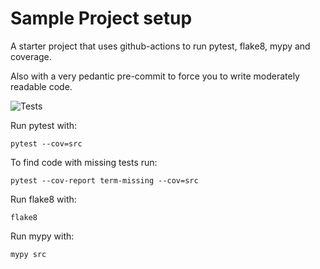 # Sample Project setup
A starter project that uses github-actions to run pytest, flake8, mypy and coverage.

Also with a very pedantic pre-commit to force you to write moderately readable code.

![Tests](https://github.com/violet-fresh4cast/github-actions-tests/actions/workflows/tests.yml/badge.svg)

Run pytest with:
```
pytest --cov=src
```
To find code with missing tests run:
```
pytest --cov-report term-missing --cov=src
```

Run flake8 with:
```
flake8
```

Run mypy with:
```
mypy src
```
